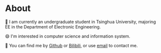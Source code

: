 # About

👋 I am currently an undergraduate student in Tsinghua University, majoring EE in the Department of Electronic Engineering.

😄 I'm interested in computer science and information system.

👀 You can find me by [Github](https://github.com/DerrickMarcus) or [Bilibili](https://space.bilibili.com/627449965), or use [email](mailto:chenyanx22@mails.tsinghua.edu.cn) to contact me.
